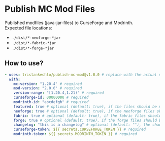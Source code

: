 # Publish MC Mod Files

Published modfiles (java-jar-files) to CurseForge and Modrinth.  
Expected file locations:
- `./dist/*-neoforge-*jar`
- `./dist/*-fabric-*jar`
- `./dist/*-forge-*jar`

## How to use?

```yml
- uses: tristankechlo/publish-mc-mod@v1.0.0 # replace with the actual version needed
  with:
    mc-version: "1.20.4" # required
    mod-version: "2.0.0" # required
    version-range: "[1.20.4,1.21)" # required
    curseforge-id: 00000000 # required
    modrinth-id: "abcdefgh" # required
    featured: true # optional (default: true), if the files should be marked as featured on modrinth
    neoforge: true # optional (default: true), if the neoforge files should be published
    fabric: true # optional (default: true), if the fabric files should be published
    forge: true # optional (default: true), if the forge files should be published
    changelog: "this is a changelog" # optional (default: ""), the changelog displayed next to the files on curseforge and modrinth
    curseforge-token: ${{ secrets.CURSEFORGE_TOKEN }} # required
    modrinth-token: ${{ secrets.MODRINTH_TOKEN }} # required

```
